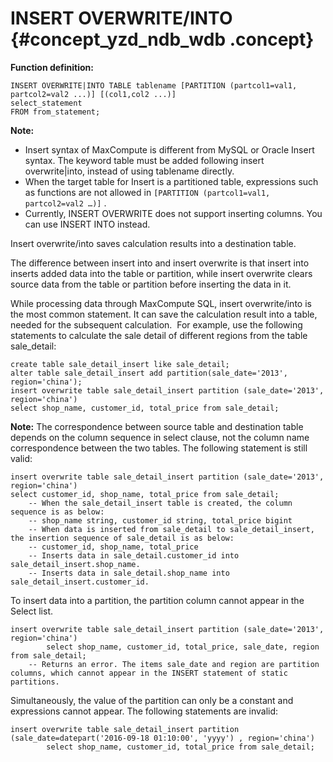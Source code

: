 # INSERT OVERWRITE/INTO {#concept_yzd_ndb_wdb .concept}

**Function definition:**

```
INSERT OVERWRITE|INTO TABLE tablename [PARTITION (partcol1=val1, partcol2=val2 ...)] [(col1,col2 ...)]
select_statement
FROM from_statement;
```

**Note:** 

-   Insert syntax of MaxCompute is different from MySQL or Oracle Insert syntax. The keyword table must be added following insert overwrite|into, instead of using tablename directly.
-   When the target table for Insert is a partitioned table, expressions such as functions are not allowed in `[PARTITION (partcol1=val1, partcol2=val2 …)]` .
-   Currently, INSERT OVERWRITE does not support inserting columns. You can use INSERT INTO instead.

Insert overwrite/into saves calculation results into a destination table.

The difference between insert into and insert overwrite is that insert into inserts added data into the table or partition, while insert overwrite clears source data from the table or partition before inserting the data in it.

While processing data through MaxCompute SQL, insert overwrite/into is the most common statement. It can save the calculation result into a table, needed for the subsequent calculation.  For example, use the following statements to calculate the sale detail of different regions from the table sale\_detail:

```
create table sale_detail_insert like sale_detail;
alter table sale_detail_insert add partition(sale_date='2013', region='china');
insert overwrite table sale_detail_insert partition (sale_date='2013', region='china')
select shop_name, customer_id, total_price from sale_detail;
```

**Note:** The correspondence between source table and destination table depends on the column sequence in select clause, not the column name correspondence between the two tables. The following statement is still valid:

```
insert overwrite table sale_detail_insert partition (sale_date='2013', region='china')
select customer_id, shop_name, total_price from sale_detail;
    -- When the sale_detail_insert table is created, the column sequence is as below:
    -- shop_name string, customer_id string, total_price bigint
    -- When data is inserted from sale_detail to sale_detail_insert, the insertion sequence of sale_detail is as below:
    -- customer_id, shop_name, total_price
    -- Inserts data in sale_detail.customer_id into sale_detail_insert.shop_name.
    -- Inserts data in sale_detail.shop_name into sale_detail_insert.customer_id.
```

To insert data into a partition, the partition column cannot appear in the Select list.

```
insert overwrite table sale_detail_insert partition (sale_date='2013', region='china')
        select shop_name, customer_id, total_price, sale_date, region from sale_detail;
    -- Returns an error. The items sale_date and region are partition columns, which cannot appear in the INSERT statement of static partitions.
```

Simultaneously, the value of the partition can only be a constant and expressions cannot appear. The following statements are invalid:

```
insert overwrite table sale_detail_insert partition (sale_date=datepart('2016-09-18 01:10:00', 'yyyy') , region='china')
        select shop_name, customer_id, total_price from sale_detail;
```

